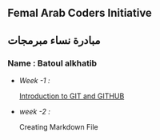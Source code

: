 ## Femal Arab Coders Initiative
## مبادرة نساء مبرمجات

### Name : Batoul alkhatib
* _Week -1 :_

    [Introduction to GIT and GITHUB ](https://github.com/batoulalkhatib/udemy-git1.git)

* _week -2 :_

    Creating Markdown File       
